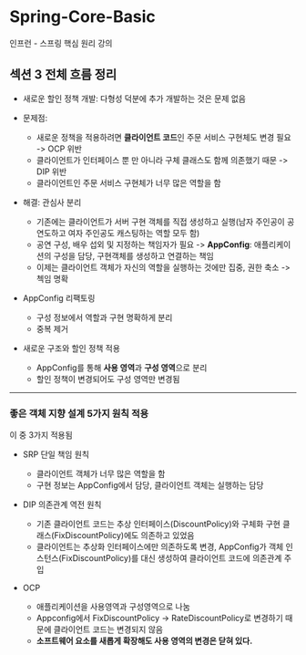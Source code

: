 # Spring-Core-Basic
인프런 - 스프링 핵심 원리 강의

## 섹션 3 전체 흐름 정리

* 새로운 할인 정책 개발: 다형성 덕분에 추가 개발하는 것은 문제 없음
* 문제점:
  - 새로운 정책을 적용하려면 **클라이언트 코드**인 주문 서비스 구현체도 변경 필요 -> OCP 위반
  - 클라이언트가 인터페이스 뿐 만 아니라 구체 클래스도 함께 의존했기 때문 -> DIP 위반
  - 클라이언트인 주문 서비스 구현체가 너무 많은 역할을 함
 
* 해결: 관심사 분리
  - 기존에는 클라이언트가 서버 구현 객체를 직접 생성하고 실행(남자 주인공이 공연도하고 여자 주인공도 캐스팅하는 역할 모두 함)
  - 공연 구성, 배우 섭외 및 지정하는 책임자가 필요 -> **AppConfig**: 애플리케이션의 구성을 담당, 구현객체를 생성하고 연결하는 책임
  - 이제는 클라이언트 객체가 자신의 역할을 실행하는 것에만 집중, 권한 축소 -> 첵임 명확
 
* AppConfig 리팩토링
  - 구성 정보에서 역할과 구현 명확하게 분리
  - 중복 제거
 
* 새로운 구조와 할인 정책 적용
  - AppConfig를 통해 **사용 영역**과 **구성 영역**으로 분리
  - 할인 정책이 변경되어도 구성 영역만 변경됨
 
- - -

### 좋은 객체 지향 설계 5가지 원칙 적용
이 중 3가지 적용됨

* SRP 단일 책임 원칙
  - 클라이언트 객체가 너무 많은 역할을 함
  - 구현 정보는 AppConfig에서 담당, 클라이언트 객체는 실행하는 담당
 
* DIP 의존관계 역전 원칙
  - 기존 클라이언트 코드는 추상 인터페이스(DiscountPolicy)와 구체화 구현 클래스(FixDiscountPolicy)에도 의존하고 있었음
  - 클라이언트는 추상화 인터페이스에만 의존하도록 변경, AppConfig가 객체 인스턴스(FixDiscountPolicy)를 대신 생성하여 클라이언트 코드에 의존관계 주입
 
* OCP
  - 애플리케이션을 사용영역과 구성영역으로 나눔
  - Appconfig에서 FixDiscountPolicy -> RateDiscountPolicy로 변경하기 때문에 클라이언트 코드는 변경되지 않음
  - **소프트웨어 요소를 새롭게 확장해도 사용 영역의 변경은 닫혀 있다.**







